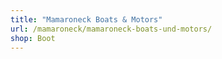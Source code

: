 ```yaml
---
title: "Mamaroneck Boats & Motors"
url: /mamaroneck/mamaroneck-boats-und-motors/
shop: Boot
---
```

